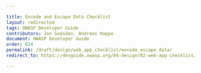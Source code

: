 ```yaml
---

title: Encode and Escape Data Checklist
layout: redirected
tags: OWASP Developer Guide
contributors: Jon Gadsden, Andreas Happe
document: OWASP Developer Guide
order: 624
permalink: /draft/design/web_app_checklist/encode_escape_data/
redirect_to: https://devguide.owasp.org/04-design/02-web-app-checklist/04-encode-escape-data/

---
```

